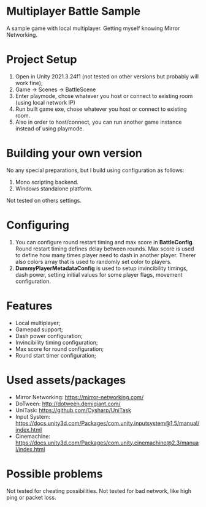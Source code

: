 # Multiplayer Battle Sample
A sample game with local multiplayer. Getting myself knowing Mirror Networking.

# Project Setup
1. Open in Unity 2021.3.24f1 (not tested on other versions but probably will work fine);
2. Game -> Scenes -> BattleScene
3. Enter playmode, chose whatever you host or connect to existing room (using local network IP)
3. Run built game exe, chose whatever you host or connect to existing room.
4. Also in order to host/connect, you can run another game instance instead of using playmode.

# Building your own version
No any special preparations, but I build using configuration as follows:
1. Mono scripting backend.
2. Windows standalone platform. 

Not tested on others settings.

# Configuring
1. You can configure round restart timing and max score in **BattleConfig**. Round restart timing defines delay between rounds. Max score is used to define how many times player need to dash in another player.
Therer also colors array that is used to randomly set color to players.
3. **DummyPlayerMetadataConfig** is used to setup invincibility timings, dash power, setting initial values for some player flags, movement configuration.

# Features
* Local multiplayer;
* Gamepad support;
* Dash power configuration;
* Invincibility timing configuration;
* Max score for round configuration;
* Round start timer configuration;

# Used assets/packages
* Mirror Networking: https://mirror-networking.com/
* DoTween: http://dotween.demigiant.com/
* UniTask: https://github.com/Cysharp/UniTask
* Input System: https://docs.unity3d.com/Packages/com.unity.inputsystem@1.5/manual/index.html
* Cinemachine: https://docs.unity3d.com/Packages/com.unity.cinemachine@2.3/manual/index.html

# Possible problems
Not tested for cheating possibilities. Not tested for bad network, like high ping or packet loss.

